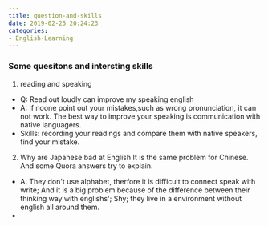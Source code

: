 ```yaml
---
title: question-and-skills
date: 2019-02-25 20:24:23
categories:
- English-Learning
---
```

### Some quesitons and intersting skills
1. reading and speaking 
- Q: Read out loudly can improve my speaking english
- A: If noone point out your mistakes,such as wrong pronunciation, it can not work. The best way to improve your speaking is communication with native languagers.
- Skills: recording your readings and compare them with native speakers, find your mistake.

2. Why are Japanese bad at English
It is the same problem for Chinese. And some Quora answers try to explain.
- A: They don't use alphabet, therfore it is difficult to connect speak with write; And it is a big problem because of the difference between their thinking way with englishs'; Shy; they live in a environment without english all around them.
- 
